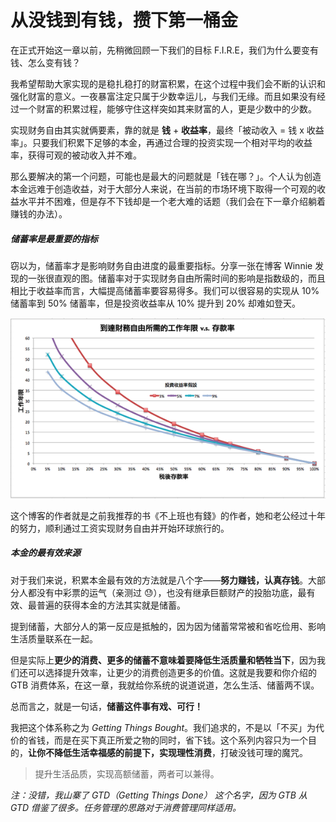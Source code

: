 # 从没钱到有钱，攒下第一桶金

在正式开始这一章以前，先稍微回顾一下我们的目标 F.I.R.E，我们为什么要变有钱、怎么变有钱？

我希望帮助大家实现的是稳扎稳打的财富积累，在这个过程中我们会不断的认识和强化财富的意义。一夜暴富注定只属于少数幸运儿，与我们无缘。而且如果没有经过一个财富的积累过程，能够守住这样突如其来财富的人，更是少数中的少数。

实现财务自由其实就俩要素，靠的就是 **钱** + **收益率**，最终「被动收入 = 钱 x 收益率」。只要我们积累下足够的本金，再通过合理的投资实现一个相对平均的收益率，获得可观的被动收入并不难。

那么要解决的第一个问题，可能也是最大的问题就是「钱在哪？」。个人认为创造本金远难于创造收益，对于大部分人来说，在当前的市场环境下取得一个可观的收益水平并不困难，但是存不下钱却是一个老大难的话题（我们会在下一章介绍躺着赚钱的办法）。

##### 储蓄率是最重要的指标

窃以为，储蓄率才是影响财务自由进度的最重要指标。分享一张在博客 Winnie 发现的一张很直观的图。储蓄率对于实现财务自由所需时间的影响是指数级的，而且相比于收益率而言，大幅提高储蓄率要容易得多。我们可以很容易的实现从 10% 储蓄率到 50% 储蓄率，但是投资收益率从 10% 提升到 20% 却难如登天。

![](%E8%B4%A2%E5%8A%A1%E8%87%AA%E7%94%B1%E6%89%80%E9%9C%80%E5%B9%B4%E9%99%90.png)

这个博客的作者就是之前我推荐的书《不上班也有錢》的作者，她和老公经过十年的努力，顺利通过工资实现财务自由并开始环球旅行的。

##### 本金的最有效来源

对于我们来说，积累本金最有效的方法就是八个字——**努力赚钱，认真存钱**。大部分人都没有中彩票的运气（亲测过 😓），也没有继承巨额财产的投胎功底，最有效、最普遍的获得本金的方法其实就是储蓄。

提到储蓄，大部分人的第一反应是抵触的，因为因为储蓄常常被和省吃俭用、影响生活质量联系在一起。

但是实际上**更少的消费、更多的储蓄不意味着要降低生活质量和牺牲当下**，因为我们还可以选择提升效率，让更少的消费创造更多的价值。这就是我要和你介绍的 GTB 消费体系，在这一章，我就给你系统的说道说道，怎么生活、储蓄两不误。

总而言之，就是一句话，**储蓄这件事有戏、可行！**

我把这个体系称之为 *Getting Things Bought*。我们追求的，不是以「不买」为代价的省钱，而是在买下真正所爱之物的同时，省下钱。这个系列内容只为一个目的，**让你不降低生活幸福感的前提下，实现理性消费**，打破没钱可理的魔咒。

> 提升生活品质，实现高额储蓄，两者可以兼得。

*注：没错，我山寨了 GTD（Getting Things Done） 这个名字，因为 GTB 从 GTD 借鉴了很多。任务管理的思路对于消费管理同样适用。*